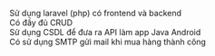 Sử dụng laravel (php) có frontend và backend<br/>
Có đầy đủ CRUD<br/>
Sử dụng CSDL để đưa ra API làm app Java Android<br/>
Có sử dụng SMTP gửi mail khi mua hàng thành công<br/>
